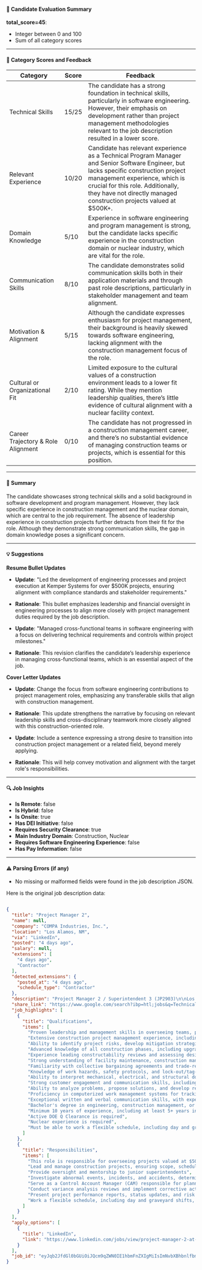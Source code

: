 #### 📄 Candidate Evaluation Summary

**total_score=45**:  
- Integer between 0 and 100  
- Sum of all category scores  

---

#### 🎯 Category Scores and Feedback

| Category                        | Score | Feedback |
|----------------------------------|-------|----------|
| Technical Skills                 | 15/25 | The candidate has a strong foundation in technical skills, particularly in software engineering. However, their emphasis on development rather than project management methodologies relevant to the job description resulted in a lower score. |
| Relevant Experience              | 10/20 | Candidate has relevant experience as a Technical Program Manager and Senior Software Engineer, but lacks specific construction project management experience, which is crucial for this role. Additionally, they have not directly managed construction projects valued at $500K+. |
| Domain Knowledge                 | 5/10  | Experience in software engineering and program management is strong, but the candidate lacks specific experience in the construction domain or nuclear industry, which are vital for the role. |
| Communication Skills             | 8/10  | The candidate demonstrates solid communication skills both in their application materials and through past role descriptions, particularly in stakeholder management and team alignment. |
| Motivation & Alignment           | 5/15  | Although the candidate expresses enthusiasm for project management, their background is heavily skewed towards software engineering, lacking alignment with the construction management focus of the role. |
| Cultural or Organizational Fit   | 2/10  | Limited exposure to the cultural values of a construction environment leads to a lower fit rating. While they mention leadership qualities, there’s little evidence of cultural alignment with a nuclear facility context. |
| Career Trajectory & Role Alignment | 0/10  | The candidate has not progressed in a construction management career, and there’s no substantial evidence of managing construction teams or projects, which is essential for this position. |

---

#### 🧾 Summary

The candidate showcases strong technical skills and a solid background in software development and program management. However, they lack specific experience in construction management and the nuclear domain, which are central to the job requirement. The absence of leadership experience in construction projects further detracts from their fit for the role. Although they demonstrate strong communication skills, the gap in domain knowledge poses a significant concern. 

---

#### 💡 Suggestions

**Resume Bullet Updates**  
- **Update**: "Led the development of engineering processes and project execution at Kemper Systems for over $500K projects, ensuring alignment with compliance standards and stakeholder requirements."  
- **Rationale**: This bullet emphasizes leadership and financial oversight in engineering processes to align more closely with project management duties required by the job description.

- **Update**: "Managed cross-functional teams in software engineering with a focus on delivering technical requirements and controls within project milestones."  
- **Rationale**: This revision clarifies the candidate’s leadership experience in managing cross-functional teams, which is an essential aspect of the job.

**Cover Letter Updates**  
- **Update**: Change the focus from software engineering contributions to project management roles, emphasizing any transferable skills that align with construction management.  
- **Rationale**: This update strengthens the narrative by focusing on relevant leadership skills and cross-disciplinary teamwork more closely aligned with this construction-oriented role.

- **Update**: Include a sentence expressing a strong desire to transition into construction project management or a related field, beyond merely applying.  
- **Rationale**: This will help convey motivation and alignment with the target role's responsibilities.

---

#### 🔍 Job Insights

- **Is Remote**: false  
- **Is Hybrid**: false  
- **Is Onsite**: true  
- **Has DEI Initiative**: false  
- **Requires Security Clearance**: true  
- **Main Industry Domain**: Construction, Nuclear  
- **Requires Software Engineering Experience**: false  
- **Has Pay Information**: false  

---

#### ⚠️ Parsing Errors (if any)

- No missing or malformed fields were found in the job description JSON.

Here is the original job description data:

```json

{
  "title": "Project Manager 2",
  "name": null,
  "company": "COMPA Industries, Inc.",
  "location": "Los Alamos, NM",
  "via": "LinkedIn",
  "posted": "4 days ago",
  "salary": null,
  "extensions": [
    "4 days ago",
    "Contractor"
  ],
  "detected_extensions": {
    "posted_at": "4 days ago",
    "schedule_type": "Contractor"
  },
  "description": "Project Manager 2 / Superintendent 3 (JP2903)\n\nLos Alamos National Laboratory \u2013 Construction Management Division\n\nThe Construction Management (CM) Division at Los Alamos National Laboratory is seeking a Project Manager 2 / Superintendent 3 to lead construction projects in support of the lab\u2019s mission. This role is responsible for overseeing projects valued at $500K+ and providing guidance to Superintendent 2s as needed.\n\nKey Responsibilities\n\u2022 Lead and manage construction projects, ensuring scope, schedule, and budget adherence.\n\u2022 Provide oversight and mentorship to junior superintendents.\n\u2022 Investigate abnormal events, incidents, and accidents, determining root causes and implementing corrective actions.\n\u2022 Serve as a Control Account Manager (CAM) responsible for planning, budgeting, and controlling project costs and schedules.\n\u2022 Conduct variance analysis reviews and implement corrective action plans.\n\u2022 Present project performance reports, status updates, and risk assessments to federal sponsors.\n\u2022 Work a flexible schedule, including day and graveyard shifts, as required.\n\nRequired Skills & Experience\n\u2022 Proven leadership and management skills in overseeing teams, project progress, and resource allocation.\n\u2022 Extensive construction project management experience, including scope, schedule, and budget control using Earned Value Management Systems (EVMS).\n\u2022 Ability to identify project risks, develop mitigation strategies, and recommend risk acceptance/avoidance plans.\n\u2022 Advanced knowledge of all construction phases, including upgrades, renovations, and Deactivation & Decommissioning (D&D).\n\u2022 Experience leading constructability reviews and assessing design impacts on cost and schedule.\n\u2022 Strong understanding of facility maintenance, construction management, and safety systems, including work control and facility control systems.\n\u2022 Familiarity with collective bargaining agreements and trade-related labor relations.\n\u2022 Knowledge of work hazards, safety protocols, and lock-out/tag-out procedures.\n\u2022 Ability to interpret mechanical, electrical, and structural documents, blueprints, and schematics.\n\u2022 Strong customer engagement and communication skills, including interaction with program, project, and line management.\n\u2022 Ability to analyze problems, propose solutions, and develop recovery plans.\n\u2022 Proficiency in computerized work management systems for tracking job activities, materials, and equipment.\n\u2022 Exceptional written and verbal communication skills, with experience presenting reports to senior management and regulatory bodies.\n\nEducation & Experience\n\u2022 Bachelor's degree in engineering, construction management, or a related field (or equivalent experience).\n\u2022 Minimum 10 years of experience, including at least 5+ years in engineering, procurement, or construction management.\n\nAdditional Requirements\n\u2022 Active DOE Q Clearance is required.\n\u2022 Nuclear experience is required.\n\u2022 Must be able to work a flexible schedule, including day and graveyard shifts.\n\n#ZR",
  "share_link": "https://www.google.com/search?ibp=htl;jobs&q=Technical+Project+Manager&htidocid=PBJO_hq9jIP2vqOjAAAAAA%3D%3D&hl=en-US&shndl=37&shmd=H4sIAAAAAAAA_xXIwQqCQBCAYbr6CJ3mKFG7IXSpk3iIIss3kHEbVmXdkZ0JfI3eOLv8fPzZd5PlTeKRnEKNET0lKOAAd-5ACJPrgSNcmX2g7aVXneVsrUgwXhR1cMbxZDlSx4sduZN_Wukx0RxQqS1Ox8XM0e_y6lU3Jdzi-yOaBpL9amdgiPBggTLgxOt71j-CXcRalAAAAA&shmds=v1_AQbUm97pZmm1u_RGps9hJxo-2H71JQXJ8X0KtfxpGyX_wqmBqQ&source=sh/x/job/li/m1/1#fpstate=tldetail&htivrt=jobs&htiq=Technical+Project+Manager&htidocid=PBJO_hq9jIP2vqOjAAAAAA%3D%3D",
  "job_highlights": [
    {
      "title": "Qualifications",
      "items": [
        "Proven leadership and management skills in overseeing teams, project progress, and resource allocation",
        "Extensive construction project management experience, including scope, schedule, and budget control using Earned Value Management Systems (EVMS)",
        "Ability to identify project risks, develop mitigation strategies, and recommend risk acceptance/avoidance plans",
        "Advanced knowledge of all construction phases, including upgrades, renovations, and Deactivation & Decommissioning (D&D)",
        "Experience leading constructability reviews and assessing design impacts on cost and schedule",
        "Strong understanding of facility maintenance, construction management, and safety systems, including work control and facility control systems",
        "Familiarity with collective bargaining agreements and trade-related labor relations",
        "Knowledge of work hazards, safety protocols, and lock-out/tag-out procedures",
        "Ability to interpret mechanical, electrical, and structural documents, blueprints, and schematics",
        "Strong customer engagement and communication skills, including interaction with program, project, and line management",
        "Ability to analyze problems, propose solutions, and develop recovery plans",
        "Proficiency in computerized work management systems for tracking job activities, materials, and equipment",
        "Exceptional written and verbal communication skills, with experience presenting reports to senior management and regulatory bodies",
        "Bachelor's degree in engineering, construction management, or a related field (or equivalent experience)",
        "Minimum 10 years of experience, including at least 5+ years in engineering, procurement, or construction management",
        "Active DOE Q Clearance is required",
        "Nuclear experience is required",
        "Must be able to work a flexible schedule, including day and graveyard shifts"
      ]
    },
    {
      "title": "Responsibilities",
      "items": [
        "This role is responsible for overseeing projects valued at $500K+ and providing guidance to Superintendent 2s as needed",
        "Lead and manage construction projects, ensuring scope, schedule, and budget adherence",
        "Provide oversight and mentorship to junior superintendents",
        "Investigate abnormal events, incidents, and accidents, determining root causes and implementing corrective actions",
        "Serve as a Control Account Manager (CAM) responsible for planning, budgeting, and controlling project costs and schedules",
        "Conduct variance analysis reviews and implement corrective action plans",
        "Present project performance reports, status updates, and risk assessments to federal sponsors",
        "Work a flexible schedule, including day and graveyard shifts, as required"
      ]
    }
  ],
  "apply_options": [
    {
      "title": "LinkedIn",
      "link": "https://www.linkedin.com/jobs/view/project-manager-2-at-compa-industries-inc-4195143293?utm_campaign=google_jobs_apply&utm_source=google_jobs_apply&utm_medium=organic"
    }
  ],
  "job_id": "eyJqb2JfdGl0bGUiOiJQcm9qZWN0IE1hbmFnZXIgMiIsImNvbXBhbnlfbmFtZSI6IkNPTVBBIEluZHVzdHJpZXMsIEluYy4iLCJhZGRyZXNzX2NpdHkiOiJMb3MgQWxhbW9zLCBOTSIsImh0aWRvY2lkIjoiUEJKT19ocTlqSVAydnFPakFBQUFBQT09IiwidXVsZSI6IncrQ0FJUUlDSU5WVzVwZEdWa0lGTjBZWFJsY3cifQ=="
}